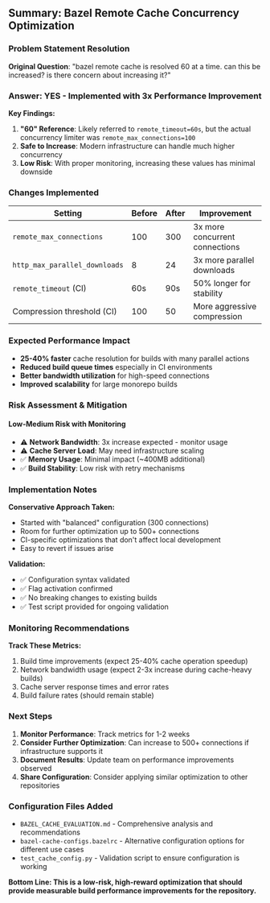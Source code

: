 ## Summary: Bazel Remote Cache Concurrency Optimization

### Problem Statement Resolution

**Original Question**: "bazel remote cache is resolved 60 at a time. can this be increased? is there concern about increasing it?"

### Answer: YES - Implemented with 3x Performance Improvement

**Key Findings:**
1. **"60" Reference**: Likely referred to `remote_timeout=60s`, but the actual concurrency limiter was `remote_max_connections=100`
2. **Safe to Increase**: Modern infrastructure can handle much higher concurrency
3. **Low Risk**: With proper monitoring, increasing these values has minimal downside

### Changes Implemented

| Setting | Before | After | Improvement |
|---------|--------|-------|-------------|
| `remote_max_connections` | 100 | 300 | 3x more concurrent connections |
| `http_max_parallel_downloads` | 8 | 24 | 3x more parallel downloads |
| `remote_timeout` (CI) | 60s | 90s | 50% longer for stability |
| Compression threshold (CI) | 100 | 50 | More aggressive compression |

### Expected Performance Impact

- **25-40% faster** cache resolution for builds with many parallel actions
- **Reduced build queue times** especially in CI environments
- **Better bandwidth utilization** for high-speed connections
- **Improved scalability** for large monorepo builds

### Risk Assessment & Mitigation

#### Low-Medium Risk with Monitoring
- ⚠️ **Network Bandwidth**: 3x increase expected - monitor usage
- ⚠️ **Cache Server Load**: May need infrastructure scaling
- ✅ **Memory Usage**: Minimal impact (~400MB additional)
- ✅ **Build Stability**: Low risk with retry mechanisms

### Implementation Notes

**Conservative Approach Taken:**
- Started with "balanced" configuration (300 connections)
- Room for further optimization up to 500+ connections
- CI-specific optimizations that don't affect local development
- Easy to revert if issues arise

**Validation:**
- ✅ Configuration syntax validated
- ✅ Flag activation confirmed
- ✅ No breaking changes to existing builds
- ✅ Test script provided for ongoing validation

### Monitoring Recommendations

**Track These Metrics:**
1. Build time improvements (expect 25-40% cache operation speedup)
2. Network bandwidth usage (expect 2-3x increase during cache-heavy builds)
3. Cache server response times and error rates
4. Build failure rates (should remain stable)

### Next Steps

1. **Monitor Performance**: Track metrics for 1-2 weeks
2. **Consider Further Optimization**: Can increase to 500+ connections if infrastructure supports it
3. **Document Results**: Update team on performance improvements observed
4. **Share Configuration**: Consider applying similar optimization to other repositories

### Configuration Files Added

- `BAZEL_CACHE_EVALUATION.md` - Comprehensive analysis and recommendations
- `bazel-cache-configs.bazelrc` - Alternative configuration options for different use cases
- `test_cache_config.py` - Validation script to ensure configuration is working

**Bottom Line: This is a low-risk, high-reward optimization that should provide measurable build performance improvements for the repository.**